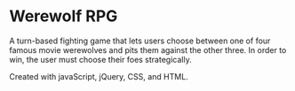 # Werewolf RPG

A turn-based fighting game that lets users choose between one of four famous movie werewolves and pits them against the other three.
In order to win, the user must choose their foes strategically.

Created with javaScript, jQuery, CSS, and HTML.

